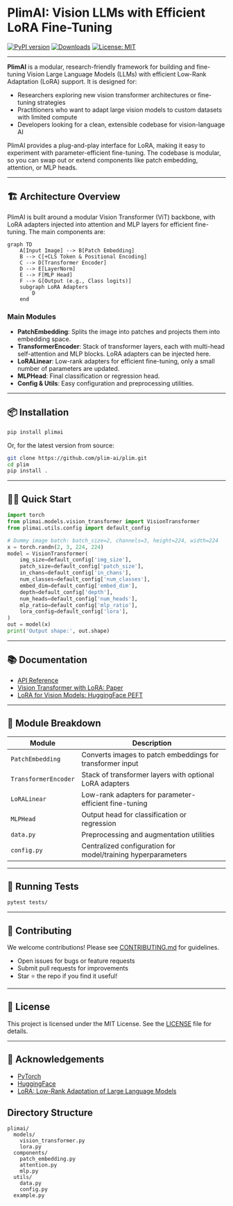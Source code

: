 # PlimAI: Vision LLMs with Efficient LoRA Fine-Tuning

[![PyPI version](https://img.shields.io/pypi/v/plimai.svg)](https://pypi.org/project/plimai/)
[![Downloads](https://pepy.tech/badge/plimai)](https://pepy.tech/project/plimai)
[![License: MIT](https://img.shields.io/badge/License-MIT-yellow.svg)](LICENSE)

---

**PlimAI** is a modular, research-friendly framework for building and fine-tuning Vision Large Language Models (LLMs) with efficient Low-Rank Adaptation (LoRA) support. It is designed for:
- Researchers exploring new vision transformer architectures or fine-tuning strategies
- Practitioners who want to adapt large vision models to custom datasets with limited compute
- Developers looking for a clean, extensible codebase for vision-language AI

PlimAI provides a plug-and-play interface for LoRA, making it easy to experiment with parameter-efficient fine-tuning. The codebase is modular, so you can swap out or extend components like patch embedding, attention, or MLP heads.

---

## 🏗️ Architecture Overview

PlimAI is built around a modular Vision Transformer (ViT) backbone, with LoRA adapters injected into attention and MLP layers for efficient fine-tuning. The main components are:

```mermaid
graph TD
    A[Input Image] --> B[Patch Embedding]
    B --> C[+CLS Token & Positional Encoding]
    C --> D[Transformer Encoder]
    D --> E[LayerNorm]
    E --> F[MLP Head]
    F --> G[Output (e.g., Class logits)]
    subgraph LoRA Adapters
        D
    end
```

### Main Modules
- **PatchEmbedding**: Splits the image into patches and projects them into embedding space.
- **TransformerEncoder**: Stack of transformer layers, each with multi-head self-attention and MLP blocks. LoRA adapters can be injected here.
- **LoRALinear**: Low-rank adapters for efficient fine-tuning, only a small number of parameters are updated.
- **MLPHead**: Final classification or regression head.
- **Config & Utils**: Easy configuration and preprocessing utilities.

---

## 📦 Installation

```bash
pip install plimai
```
Or, for the latest version from source:
```bash
git clone https://github.com/plim-ai/plim.git
cd plim
pip install .
```

---

## 🧑‍💻 Quick Start

```python
import torch
from plimai.models.vision_transformer import VisionTransformer
from plimai.utils.config import default_config

# Dummy image batch: batch_size=2, channels=3, height=224, width=224
x = torch.randn(2, 3, 224, 224)
model = VisionTransformer(
    img_size=default_config['img_size'],
    patch_size=default_config['patch_size'],
    in_chans=default_config['in_chans'],
    num_classes=default_config['num_classes'],
    embed_dim=default_config['embed_dim'],
    depth=default_config['depth'],
    num_heads=default_config['num_heads'],
    mlp_ratio=default_config['mlp_ratio'],
    lora_config=default_config['lora'],
)
out = model(x)
print('Output shape:', out.shape)
```

---

## 📚 Documentation
- [API Reference](https://github.com/plim-ai/plim/tree/main/docs)
- [Vision Transformer with LoRA: Paper](https://arxiv.org/abs/2106.09685)
- [LoRA for Vision Models: HuggingFace PEFT](https://github.com/huggingface/peft)

---

## 🧩 Module Breakdown

| Module                | Description                                                                 |
|-----------------------|-----------------------------------------------------------------------------|
| `PatchEmbedding`      | Converts images to patch embeddings for transformer input                    |
| `TransformerEncoder`  | Stack of transformer layers with optional LoRA adapters                      |
| `LoRALinear`          | Low-rank adapters for parameter-efficient fine-tuning                        |
| `MLPHead`             | Output head for classification or regression                                 |
| `data.py`             | Preprocessing and augmentation utilities                                     |
| `config.py`           | Centralized configuration for model/training hyperparameters                 |

---

## 🧪 Running Tests

```bash
pytest tests/
```

---

## 🤝 Contributing
We welcome contributions! Please see [CONTRIBUTING.md](CONTRIBUTING.md) for guidelines.

- Open issues for bugs or feature requests
- Submit pull requests for improvements
- Star ⭐ the repo if you find it useful!

---

## 📄 License

This project is licensed under the MIT License. See the [LICENSE](LICENSE) file for details.

---

## 🌟 Acknowledgements
- [PyTorch](https://pytorch.org/)
- [HuggingFace](https://huggingface.co/)
- [LoRA: Low-Rank Adaptation of Large Language Models](https://arxiv.org/abs/2106.09685)

## Directory Structure
```
plimai/
  models/
    vision_transformer.py
    lora.py
  components/
    patch_embedding.py
    attention.py
    mlp.py
  utils/
    data.py
    config.py
  example.py
``` 
